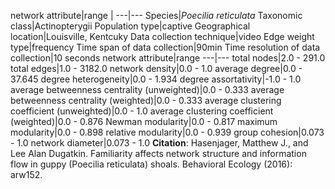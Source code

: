 network attribute|range
|
---|---
Species|*Poecilia reticulata*
Taxonomic class|Actinopterygii
Population type|captive
Geographical location|Louisville, Kentcuky
Data collection technique|video
Edge weight type|frequency
Time span of data collection|90min
Time resolution of data collection|10 seconds
network attribute|range
---|---
total nodes|2.0 - 291.0
total edges|1.0 - 3182.0
network density|0.0 - 1.0
average degree|0.0 - 37.645
degree heterogeneity|0.0 - 1.934
degree assortativity|-1.0 - 1.0
average betweenness centrality (unweighted)|0.0 - 0.333
average betweenness centrality (weighted)|0.0 - 0.333
average clustering coefficient (unweighted)|0.0 - 1.0
average clustering coefficient (weighted)|0.0 - 0.876
Newman modularity|0.0 - 0.817
maximum modularity|0.0 - 0.898
relative modularity|0.0 - 0.939
group cohesion|0.073 - 1.0
network diameter|0.073 - 1.0
**Citation**: Hasenjager, Matthew J., and Lee Alan Dugatkin. 
Familiarity affects network structure and information flow in guppy (Poecilia reticulata) shoals.
 Behavioral Ecology (2016): arw152.